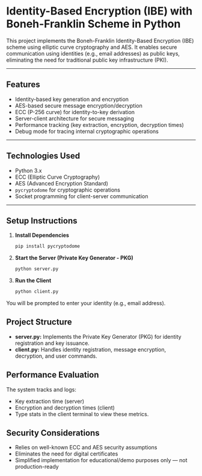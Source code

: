 # Identity-Based Encryption (IBE) with Boneh-Franklin Scheme in Python

This project implements the Boneh-Franklin Identity-Based Encryption (IBE) scheme using elliptic curve cryptography and AES. It enables secure communication using identities (e.g., email addresses) as public keys, eliminating the need for traditional public key infrastructure (PKI).

---

## Features

- Identity-based key generation and encryption
- AES-based secure message encryption/decryption
- ECC (P-256 curve) for identity-to-key derivation
- Server-client architecture for secure messaging
- Performance tracking (key extraction, encryption, decryption times)
- Debug mode for tracing internal cryptographic operations

---

## Technologies Used

- Python 3.x
- ECC (Elliptic Curve Cryptography)
- AES (Advanced Encryption Standard)
- `pycryptodome` for cryptographic operations
- Socket programming for client-server communication

---

## Setup Instructions

1. **Install Dependencies**

   ```bash
   pip install pycryptodome
2. **Start the Server (Private Key Generator - PKG)**
   ```bash
   python server.py
3. **Run the Client**
   ```bash
   python client.py
You will be prompted to enter your identity (e.g., email address).

## Project Structure
- **server.py:** Implements the Private Key Generator (PKG) for identity registration and key issuance.
- **client.py:** Handles identity registration, message encryption, decryption, and user commands.
  
## Performance Evaluation
The system tracks and logs:
- Key extraction time (server)
- Encryption and decryption times (client)
- Type stats in the client terminal to view these metrics.

## Security Considerations
- Relies on well-known ECC and AES security assumptions
- Eliminates the need for digital certificates
- Simplified implementation for educational/demo purposes only — not production-ready

